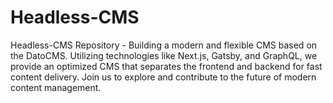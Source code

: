 # Headless-CMS
Headless-CMS Repository - Building a modern and flexible CMS based on the DatoCMS. Utilizing technologies like Next.js, Gatsby, and GraphQL, we provide an optimized CMS that separates the frontend and backend for fast content delivery. Join us to explore and contribute to the future of modern content management.
